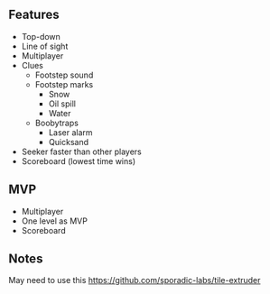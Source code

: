 ## Features
- Top-down
- Line of sight
- Multiplayer
- Clues
  - Footstep sound
  - Footstep marks
    - Snow
    - Oil spill
    - Water
  - Boobytraps
    - Laser alarm
    - Quicksand
- Seeker faster than other players
- Scoreboard (lowest time wins)
## MVP
- Multiplayer
- One level as MVP
- Scoreboard

## Notes
May need to use this https://github.com/sporadic-labs/tile-extruder